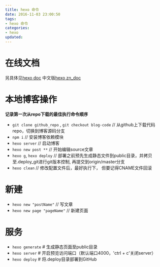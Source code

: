 ```yaml
---
title: hexo 命令
date: 2016-11-03 23:00:50
tags: 
- hexo 命令
categories: 
- hexo
updated: 
---
```


# 在线文档

另具体见[hexo doc](https://hexo.io/docs/index.html)
中文版[hexo zn_doc](https://hexo.io/zh-cn/)

# 本地博客操作

**记录第一次从repo下载的最佳执行命令顺序**

- `git clone github_repo` , `git checkout blog-code`  // 从github上下载代码repo，切换到博客源码分支
- `npm i`  // 安装博客依赖模块
- `hexo server`  // 启动博客
- `hexo new post **`  // 开始编辑source文章
- `hexo g`, `hexo deploy` // 部署之前预先生成静态文件到public目录，并拷贝至.deploy_git进行git版本控制, 再提交到origin/master分支
- `hexo clean` // 修改配置文件后，最好执行下， 但要记得CNAME文件回滚

# 新建

- `hexo new "postName"`  // 写文章
- `hexo new page "pageName"` // 新建页面

# 服务

- `hexo generate` # 生成静态页面至public目录
- `hexo server`  # 开启预览访问端口（默认端口4000，'ctrl + c'关闭server）
- `hexo deploy` # 将.deploy目录部署到GitHub

